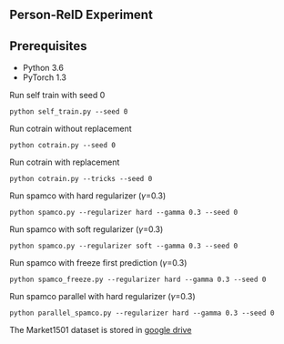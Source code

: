 ## Person-ReID Experiment

## Prerequisites
- Python 3.6
- PyTorch 1.3

Run self train with seed 0
```
python self_train.py --seed 0
```

Run cotrain without replacement
```
python cotrain.py --seed 0
```

Run cotrain with replacement
```
python cotrain.py --tricks --seed 0
```

Run spamco with hard regularizer ($\gamma$=0.3)
```
python spamco.py --regularizer hard --gamma 0.3 --seed 0
```

Run spamco with soft regularizer ($\gamma$=0.3)
```
python spamco.py --regularizer soft --gamma 0.3 --seed 0
```

Run spamco with freeze first prediction ($\gamma$=0.3)
```
python spamco_freeze.py --regularizer hard --gamma 0.3 --seed 0
```

Run spamco parallel with hard regularizer ($\gamma$=0.3)
```
python parallel_spamco.py --regularizer hard --gamma 0.3 --seed 0
```




The Market1501 dataset is stored in [google drive](https://drive.google.com/file/d/1QnRJJxtzQzt_mrOi392vSoYlRrb1bt6z/view?usp=sharing)


